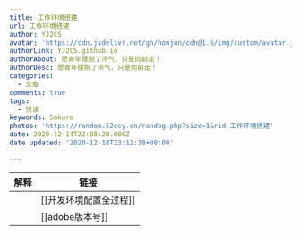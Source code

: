 ```yaml
---
title: 工作环境搭建
url: 工作环境搭建
author: YJ2CS
avatar: 'https://cdn.jsdelivr.net/gh/honjun/cdn@1.6/img/custom/avatar.jpg'
authorLink: YJ2CS.github.io
authorAbout: 愿青年摆脱了冷气，只是向前走！
authorDesc: 愿青年摆脱了冷气，只是向前走！
categories:
  - 文章
comments: true
tags:
  - 悦读
keywords: Sakura
photos: 'https://random.52ecy.cn/randbg.php?size=1&rid-工作环境搭建'
date: 2020-12-14T22:08:20.000Z
date updated: '2020-12-18T23:12:38+08:00'

---
```


| 解释 | 链接            |
| -- | ------------- |
|    | [[开发环境配置全过程]] |
|    | [[adobe版本号]]  |
